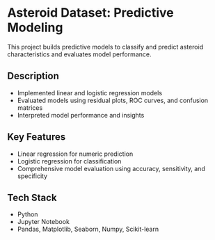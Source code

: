 # Asteroid Dataset: Predictive Modeling

This project builds predictive models to classify and predict asteroid characteristics and evaluates model performance.

## Description
- Implemented linear and logistic regression models
- Evaluated models using residual plots, ROC curves, and confusion matrices
- Interpreted model performance and insights

## Key Features
- Linear regression for numeric prediction
- Logistic regression for classification
- Comprehensive model evaluation using accuracy, sensitivity, and specificity

## Tech Stack
- Python
- Jupyter Notebook
- Pandas, Matplotlib, Seaborn, Numpy, Scikit-learn

